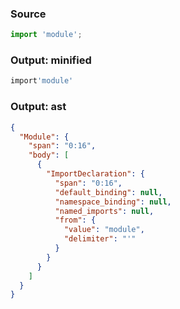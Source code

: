 ### Source
```js source:module
import 'module';
```

### Output: minified
```js
import'module'
```

### Output: ast
```json
{
  "Module": {
    "span": "0:16",
    "body": [
      {
        "ImportDeclaration": {
          "span": "0:16",
          "default_binding": null,
          "namespace_binding": null,
          "named_imports": null,
          "from": {
            "value": "module",
            "delimiter": "'"
          }
        }
      }
    ]
  }
}
```
